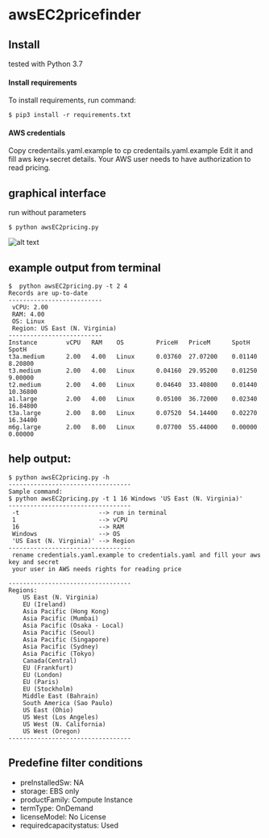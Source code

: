 # awsEC2pricefinder

## Install
tested with Python 3.7

#### Install requirements
To install requirements, run command:
```
$ pip3 install -r requirements.txt
```
#### AWS credentials
Copy credentails.yaml.example to cp credentails.yaml.example
Edit it and fill aws key+secret details. 
Your AWS user needs to have authorization to read pricing.

## graphical interface
run without parameters
```
$ python awsEC2pricing.py
```

![alt text](https://i.ibb.co/4WdgTzm/image.png)

## example output from terminal
```
$  python awsEC2pricing.py -t 2 4 
Records are up-to-date
--------------------------
 vCPU: 2.00
 RAM: 4.00
 OS: Linux
 Region: US East (N. Virginia)
--------------------------
Instance        vCPU   RAM    OS         PriceH   PriceM      SpotH    SpotH   
t3a.medium      2.00   4.00   Linux      0.03760  27.07200    0.01140  8.20800
t3.medium       2.00   4.00   Linux      0.04160  29.95200    0.01250  9.00000
t2.medium       2.00   4.00   Linux      0.04640  33.40800    0.01440  10.36800
a1.large        2.00   4.00   Linux      0.05100  36.72000    0.02340  16.84800
t3a.large       2.00   8.00   Linux      0.07520  54.14400    0.02270  16.34400
m6g.large       2.00   8.00   Linux      0.07700  55.44000    0.00000  0.00000
```

## help output:
```
$ python awsEC2pricing.py -h
----------------------------------
Sample command:
$ python awsEC2pricing.py -t 1 16 Windows 'US East (N. Virginia)'
----------------------------------
 -t                      --> run in terminal
 1                       --> vCPU
 16                      --> RAM
 Windows                 --> OS
 'US East (N. Virginia)' --> Region
----------------------------------
 rename credentials.yaml.example to credentials.yaml and fill your aws key and secret
 your user in AWS needs rights for reading price

----------------------------------
Regions:
    US East (N. Virginia)
    EU (Ireland)
    Asia Pacific (Hong Kong)
    Asia Pacific (Mumbai)
    Asia Pacific (Osaka - Local)
    Asia Pacific (Seoul)
    Asia Pacific (Singapore)
    Asia Pacific (Sydney)
    Asia Pacific (Tokyo)
    Canada(Central)
    EU (Frankfurt)
    EU (London)
    EU (Paris)
    EU (Stockholm)
    Middle East (Bahrain)
    South America (Sao Paulo)
    US East (Ohio)
    US West (Los Angeles)
    US West (N. California)
    US West (Oregon)
----------------------------------
```
## Predefine filter conditions 

- preInstalledSw: NA 
- storage: EBS only 
- productFamily: Compute Instance
- termType: OnDemand
- licenseModel: No License 
- requiredcapacitystatus: Used
